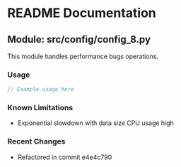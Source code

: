 # README Documentation

## Module: src/config/config_8.py

This module handles performance bugs operations.

### Usage

```javascript
// Example usage here
```

### Known Limitations

- Exponential slowdown with data size CPU usage high

### Recent Changes

- Refactored in commit e4e4c790

